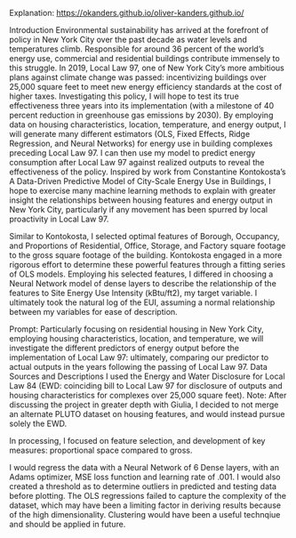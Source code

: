 Explanation:
https://okanders.github.io/oliver-kanders.github.io/

Introduction
Environmental sustainability has arrived at the forefront of policy in New York City over the past decade as water levels and temperatures climb. 
Responsible for around 36 percent of the world’s energy use, commercial and residential buildings contribute immensely to this struggle. In 2019, Local Law 
97, one of New York City’s more ambitious plans against climate change was passed: incentivizing buildings over 25,000 square feet to meet new energy 
efficiency standards at the cost of higher taxes. Investigating this policy, I will hope to test its true effectiveness three years into its implementation 
(with a milestone of 40 percent reduction in greenhouse gas emissions by 2030).  By employing data on housing characteristics, location, temperature, and 
energy output, I will generate many different estimators (OLS, Fixed Effects, Ridge Regression, and Neural Networks) for energy use in building complexes 
preceding Local Law 97. I can then use my model to predict energy consumption after Local Law 97 against realized outputs to reveal the effectiveness of 
the policy. Inspired by work from Constantine Kontokosta’s A Data-Driven Predictive Model of City-Scale Energy Use in Buildings, I hope to exercise many 
machine learning methods to explain with greater insight the relationships between housing features and energy output in New York City, particularly if any 
movement has been spurred by local proactivity in Local Law 97. 

Similar to Kontokosta, I selected optimal features of Borough, Occupancy, and Proportions of Residential, Office, Storage, and Factory square footage to 
the gross square footage of the building. Kontokosta engaged in a more rigorous effort to determine these powerful features through a fitting series of OLS 
models. Employing his selected features, I differed in choosing a Neural Network model of dense layers to describe the relationship of the features to Site 
Energy Use Intensity (kBtu/ft2), my target variable. I ultimately took the natural log of the EUI, assuming a normal relationship between my variables for 
ease of description. 

Prompt:
Particularly focusing on residential housing in New York City, employing housing characteristics, location, and temperature, we will investigate the 
different predictors of energy output before the implementation of Local Law 97: ultimately, comparing our predictor to actual outputs in the years 
following the passing of Local Law 97.
Data Sources and Descriptions
I used the Energy and Water Disclosure for Local Law 84 (EWD: coinciding bill to Local Law 97 for disclosure of outputs and housing characteristics for 
complexes over 25,000 square feet). 
Note: After discussing the project in greater depth with Giulia, I decided to not merge an alternate PLUTO dataset on housing features, and would instead 
pursue solely the EWD. 



In processing, I focused on feature selection, and development of key measures: proportional space compared to gross.

I would regress the data with a Neural Network of 6 Dense layers, with an Adams optimizer, MSE loss function and learning rate of .001. 
I would also created a threshold as to determine outliers in predicted and testing data before plotting.
The OLS regressions failed to capture the complexity of the dataset, which may have been a limiting factor in deriving results because of the high dimensionality. Clustering would have been a useful technqiue and should be applied in future.
